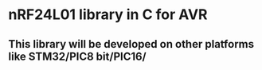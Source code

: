 # nRF24L01 library in C for AVR

## This library will be developed on other platforms like STM32/PIC8 bit/PIC16/
